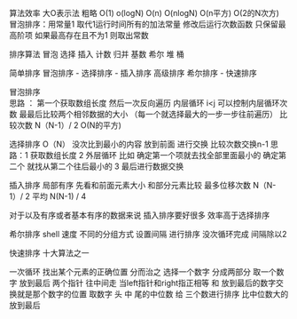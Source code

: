 算法效率  大O表示法 粗略
O(1) o(logN) O(n) O(nlogN) O(n平方) O(2的N次方)
冒泡排序：用常量1 取代1运行时间所有的加法常量   修改后运行次数函数 只保留最高阶项  如果最高存在且不为1 则取出常数



排序算法 冒泡 选择 插入 计数 归并 基数 希尔 堆 桶

简单排序 冒泡排序 - 选择排序 - 插入排序
高级排序 希尔排序 - 快速排序 

冒泡排序  
思路 ： 第一个获取数组长度 然后一次反向遍历 内层循环 i<j 可以控制内层循环次数 最最后比较两个相邻数据的大小 （每一个就选择最大的一步一步往前遍历）
比较次数 N（N-1）/ 2
O(N的平方)

选择排序  O（N） 没次比到最小的内容 放到前面 进行交换 比较次数交换n-1
思路：1 获取数组长度 2 外层循环 比如 确定第一个项就去找全部里面最小的 确定第二个 就找从第二个往后最小的  3 最后进行数据交换


插入排序  局部有序 先看和前面元素大小 和部分元素比较 
最多位移次数 N（N-1）/ 2
平均  N(N-1) / 4

对于以及有序或者基本有序的数据来说 插入排序要好很多  效率高于选择排序



希尔排序 shell 速度 不同的分组方式 设置间隔 进行排序  没次循环完成 间隔除以2

快速排序 十大算法之一

一次循环 找出某个元素的正确位置  分而治之  选择一个数字 分成两部分  取一个数字 放到最后  两个指针 往中间走 当left指针和right指正相等 和 放到最后的数字交换就是那个数字的位置
取数字 头 中 尾的中位数 给 三个数进行排序 比中位数大的放到最后


